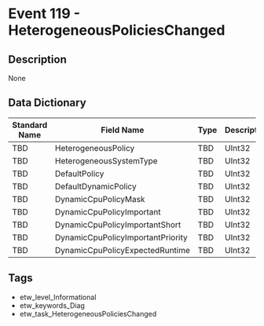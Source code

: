 # Event 119 - HeterogeneousPoliciesChanged

## Description
None

## Data Dictionary
|Standard Name|Field Name|Type|Description|Sample Value|
|---|---|---|---|---|
|TBD|HeterogeneousPolicy|TBD|UInt32|None|None|
|TBD|HeterogeneousSystemType|TBD|UInt32|None|None|
|TBD|DefaultPolicy|TBD|UInt32|None|None|
|TBD|DefaultDynamicPolicy|TBD|UInt32|None|None|
|TBD|DynamicCpuPolicyMask|TBD|UInt32|None|None|
|TBD|DynamicCpuPolicyImportant|TBD|UInt32|None|None|
|TBD|DynamicCpuPolicyImportantShort|TBD|UInt32|None|None|
|TBD|DynamicCpuPolicyImportantPriority|TBD|UInt32|None|None|
|TBD|DynamicCpuPolicyExpectedRuntime|TBD|UInt32|None|None|

## Tags
* etw_level_Informational
* etw_keywords_Diag
* etw_task_HeterogeneousPoliciesChanged